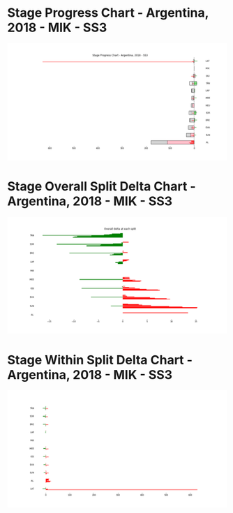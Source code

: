 # Stage Progress Chart - Argentina, 2018 - MIK - SS3

![](images/stage_report_3_MIK.png)
# Stage Overall Split Delta Chart - Argentina, 2018 - MIK - SS3

![](images/stage_report_split_delta_3_MIK.png)
# Stage Within Split Delta Chart - Argentina, 2018 - MIK - SS3

![](images/stage_report_individual_split_delta_3_MIK.png)
